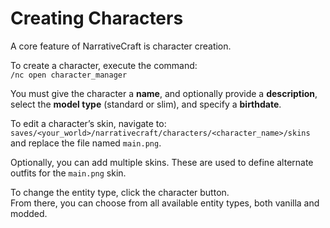 # Creating Characters

A core feature of NarrativeCraft is character creation.

To create a character, execute the command:  
`/nc open character_manager`

You must give the character a **name**, and optionally provide a **description**, select the **model type** (standard or slim), and specify a **birthdate**.

To edit a character’s skin, navigate to:  
`saves/<your_world>/narrativecraft/characters/<character_name>/skins`  
and replace the file named `main.png`.

Optionally, you can add multiple skins. These are used to define alternate outfits for the `main.png` skin.

To change the entity type, click the character button.  
From there, you can choose from all available entity types, both vanilla and modded.
